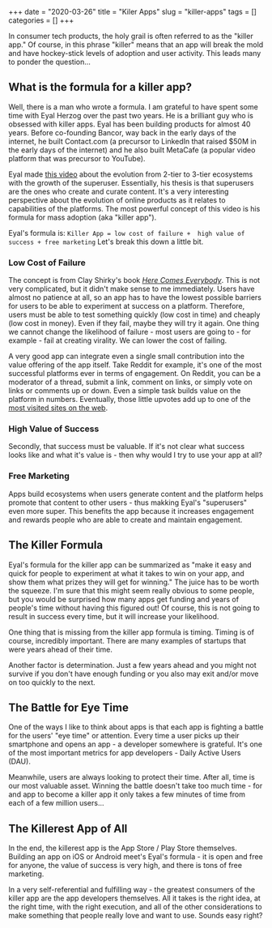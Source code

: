+++ 
date = "2020-03-26"
title = "Kiler Apps"
slug = "killer-apps" 
tags = []
categories = []
+++

In consumer tech products, the holy grail is often referred to as the "killer app." Of course, in this phrase "killer" means that an app will break the mold and have hockey-stick levels of adoption and user activity. This leads many to ponder the question...

## What is the formula for a killer app? 

Well, there is a man who wrote a formula. I am grateful to have spent some time with Eyal Herzog over the past two years. He is a brilliant guy who is obsessed with killer apps. Eyal has been building products for almost 40 years. Before co-founding Bancor, way back in the early days of the internet, he built Contact.com (a precursor to LinkedIn that raised $50M in the early days of the internet) and he also built MetaCafe (a popular video platform that was precursor to YouTube). 

Eyal made [this video](https://www.youtube.com/watch?v=C_tY_paH4-k) about the evolution from 2-tier to 3-tier ecosystems with the growth of the superuser. Essentially, his thesis is that superusers are the ones who create and curate content. It's a very interesting perspective about the evolution of online products as it relates to capabilities of the platforms. The most powerful concept of this video is his formula for mass adoption (aka "killer app"). 

Eyal's formula is: `Killer App = low cost of failure +  high value of success + free marketing` Let's break this down a little bit. 

### Low Cost of Failure

The concept is from Clay Shirky's book [*Here Comes Everybody*](https://en.wikipedia.org/wiki/Here_Comes_Everybody). This is not very complicated, but it didn't make sense to me immediately. Users have almost no patience at all, so an app has to have the lowest possible barriers for users to be able to experiment at success on a platform. Therefore, users must be able to test something quickly (low cost in time) and cheaply (low cost in money). Even if they fail, maybe they will try it again. One thing we cannot change the likelihood of failure - most users are going to - for example - fail at creating virality. We can lower the cost of failing. 

A very good app can integrate even a single small contribution into the value offering of the app itself. Take Reddit for example, it's one of the most successful platforms ever in terms of engagement. On Reddit, you can be a moderator of a thread, submit a link, comment on links, or simply vote on links or comments up or down. Even a simple task builds value on the platform in numbers. Eventually, those little upvotes add up to one of the [most visited sites on the web](https://www.alexa.com/topsites).

### High Value of Success

Secondly, that success must be valuable. If it's not clear what success looks like and what it's value is - then why would I try to use your app at all?

### Free Marketing

Apps build ecosystems when users generate content and the platform helps promote that content to other users - thus makking Eyal's "superusers" even more super. This benefits the app because it increases engagement and rewards people who are able to create and maintain engagement. 

## The Killer Formula

Eyal's formula for the killer app can be summarized as "make it easy and quick for people to experiment at what it takes to win on your app, and show them what prizes they will get for winning." The juice has to be worth the squeeze. I'm sure that this might seem really obvious to some people, but you would be surprised how many apps get funding and years of people's time without having this figured out! Of course, this is not going to result in success every time, but it will increase your likelihood. 

One thing that is missing from the killer app formula is timing. Timing is of course, incredibly important. There are many examples of startups that were years ahead of their time. 

Another factor is determination. Just a few years ahead and you might not survive if you don't have enough funding or you also may exit and/or move on too quickly to the next.

## The Battle for Eye Time

One of the ways I like to think about apps is that each app is fighting a battle for the users' "eye time" or attention. Every time a user picks up their smartphone and opens an app - a developer somewhere is grateful. It's one of the most important metrics for app developers - Daily Active Users (DAU). 

Meanwhile, users are always looking to protect their time. After all, time is our most valuable asset. Winning the battle doesn't take too much time  - for and app to become a killer app it only takes a few minutes of time from each of a few million users... 

## The Killerest App of All

In the end, the killerest app is the App Store / Play Store themselves. Building an app on iOS or Android meet's Eyal's formula - it is open and free for anyone, the value of success is very high, and there is tons of free marketing. 

In a very self-referential and fulfilling way - the greatest consumers of the killer app are the app developers themselves. All it takes is the right idea, at the right time, with the right execution, and all of the other considerations to make something that people really love and want to use. Sounds easy right?